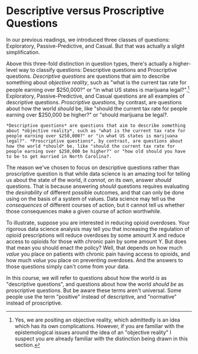# Descriptive versus Proscriptive Questions

In our previous readings, we introduced three classes of questions: Exploratory, Passive-Predictive, and Casual. But that was actually a slight simplification.

Above this three-fold distinction in question types, there's actually a higher-level way to classify questions: Descriptive questions and Proscriptive questions. *Descriptive questions* are questions that aim to describe something about *objective reality*, such as "what is the current tax rate for people earning over $250,000?" or "in what US states is marijuana legal?".[^objectivereality] Exploratory, Passive-Predictive, and Casual questions are all examples of descriptive questions. *Proscriptive questions*, by contrast, are questions about how the world *should* be, like "should the current tax rate for people earning over $250,000 be higher?" or "should marijuana be legal?.

```{sidebar} Descriptive v. Proscriptive Questions
*Descriptive questions* are questions that aim to describe something about *objective reality*, such as "what is the current tax rate for people earning over $250,000?" or "in what US states is marijuana legal?". *Proscriptive questions*, by contrast, are questions about how the world *should* be, like "should the current tax rate for people earning over $250,000 be higher?" or "how old should you have to be to get married in North Carolina?.
```

[^objectivereality]: Yes, we are positing an objective reality, which admittedly is an idea which has its own complications. However, if you are familiar with the epistemological issues around the idea of an "objective reality" I suspect you are already familiar with the distinction being drawn in this section.

The reason we've chosen to focus on descriptive questions rather than proscriptive question is that while data science is an amazing tool for telling us about the state of the world, it *cannot*, on its own, answer *should* questions. That is because answering *should* questions requires evaluating the *desirability* of different possible outcomes, and that can only be done using on the basis of a system of values. Data science may tell us the *consequences* of different courses of action, but it cannot tell us whether those consequences make a given course of action worthwhile.

To illustrate, suppose you are interested in reducing opioid overdoses. Your rigorous data science analysis may tell you that increasing the regulation of opioid prescriptions will reduce overdoses by some amount X and reduce access to opioids for those with chronic pain by some amount Y. But does that mean you should enact the policy? Well, that depends on how much *value* you place on patients with chronic pain having access to opioids, and how much *value* you place on preventing overdoses. And the answers to those questions simply can't come from your data.

In this course, we will refer to questions about how the world *is* as "descriptive questions", and questions about how the world *should be* as proscriptive questions. But be aware these terms aren't universal. Some people use the term "positive" instead of descriptive, and "normative" instead of  proscriptive.
